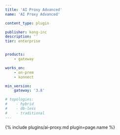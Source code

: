 ```yaml
---
title: 'AI Proxy Advanced'
name: 'AI Proxy Advanced'

content_type: plugin

publisher: kong-inc
description: ''
tier: enterprise


products:
    - gateway

works_on:
    - on-prem
    - konnect

min_version:
    gateway: '3.8'

# topologies:
#    - hybrid
#    - db-less
#    - traditional
---
```


{% include plugins/ai-proxy.md plugin=page.name %}
